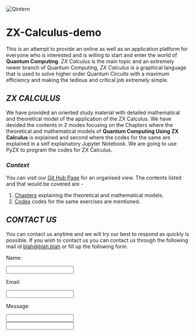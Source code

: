 ![Qintern](https://qworld.net/wp-content/uploads/2021/04/top_QIntern2021.jpg)
# ZX-Calculus-demo
This is an attempt to provide an online as well as an application platform for everyone who is interested and is willing to start and enter the world of **Quantum Computing**. *ZX Calculus* is the main topic and an extremely newer branch of Quantum Computing, *ZX Calculus* is a graphical language that is used to solve higher order Quantum Circuits with a maximum efficiency and making the tedious and critical job extremely simple. 

## *ZX CALCULUS*
We have provided an oriented study material with detailed mathematical and theoretical model of the application of the ZX Calculus. We have devided the contents in 2 modes focusing on the Chapters where the theoretical and mathematical models of **Quantum Computing Using ZX Calculus** is explained and second where the codes for the same are explained in a self explainatory Jupyter Notebook. We are going to use PyZX to program the codes for ZX Calculus. 

### *Context*
You can visit our [Git Hub Page](https://github.com/Phoenix9801/QIntern-ZX-Calculus-demo) for an organised view.
The contents listed and that would be covered are -
1. [Chapters](https://github.com/Phoenix9801/QIntern-ZX-Calculus-demo/tree/main/Chapters) explaining the theoretical and mathematical models.
2. [Codes](https://github.com/Phoenix9801/QIntern-ZX-Calculus-demo/tree/main/Codes) codes for the same exercises are mentioned. 

## *CONTACT US*
You can contact us anytime and we will try our best to respond as quickly is possible. If you wish to contact us you can contact us through the following mail id blah@blah.blah or fill up the following form. 

<html>
  <body>
    <form action="https://formspree.io/f/mdoywwdr"
      method="POST">
    <p>Name: </p><input type"text" name="name"><br/>
    <p>Email: </p><input type"email" name="_replyto"><br/> 
    <p>Message: </p><input type"textarea" name="message"><br/>
    <input type"submit" name="Send">
</form>
    </body>
</html>
 
